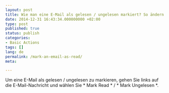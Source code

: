```yaml
---
layout: post
title: Wie man eine E-Mail als gelesen / ungelesen markiert? So ändern Sie den Status der Nachricht?
date: 2014-12-31 16:43:34.000000000 +02:00
type: post
published: true
status: publish
categories:
- Basic Actions
tags: []
lang: de
permalink: /mark-an-email-as-read/
meta:

---
```

Um eine E-Mail als gelesen / ungelesen zu markieren, gehen Sie links auf die E-Mail-Nachricht und wählen Sie * Mark Read * / * Mark Ungelesen *.
